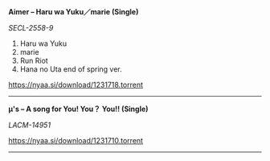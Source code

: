 **Aimer – Haru wa Yuku／marie (Single)**

*SECL-2558-9*

01. Haru wa Yuku
02. marie
03. Run Riot
04. Hana no Uta end of spring ver.

https://nyaa.si/download/1231718.torrent

---------------------
**μ's – A song for You! You？ You!! (Single)**

*LACM-14951*

https://nyaa.si/download/1231710.torrent

---------------------

